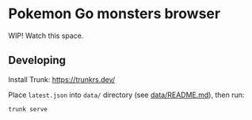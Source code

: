Pokemon Go monsters browser
===========================

WIP! Watch this space.

Developing
----------

Install Trunk: https://trunkrs.dev/

Place `latest.json` into `data/` directory
(see [data/README.md](data/README.md)), then run:

```shell
trunk serve
```
